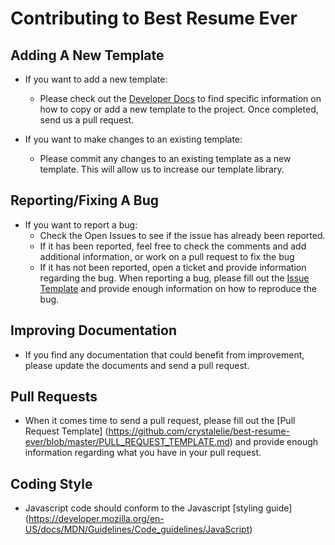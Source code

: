 # Contributing to Best Resume Ever

## Adding A New Template
- If you want to add a new template:
    - Please check out the [Developer Docs](https://github.com/crystalelie/best-resume-ever/blob/master/DEVELOPER.md) to find specific information on how to copy or add a new template to the project. Once completed, send us a pull request.

- If you want to make changes to an existing template:
    - Please commit any changes to an existing template as a new template. This will allow us to increase our template library.

## Reporting/Fixing A Bug
- If you want to report a bug:
   - Check the Open Issues to see if the issue has already been reported.
   - If it has been reported, feel free to check the comments and add additional information, or work on a pull request to fix the bug
   - If it has not been reported, open a ticket and provide information regarding the bug. When reporting a bug, please fill out the [Issue Template](https://github.com/crystalelie/best-resume-ever/blob/master/ISSUE_TEMPLATE.md) and provide enough information on how to reproduce the bug.

## Improving Documentation
- If you find any documentation that could benefit from improvement, please update the documents and send a pull request.

## Pull Requests
- When it comes time to send a pull request, please fill out the [Pull Request Template] (https://github.com/crystalelie/best-resume-ever/blob/master/PULL_REQUEST_TEMPLATE.md) and provide enough information regarding what you have in your pull request.

## Coding Style
- Javascript code should conform to the Javascript [styling guide] (https://developer.mozilla.org/en-US/docs/MDN/Guidelines/Code_guidelines/JavaScript)
